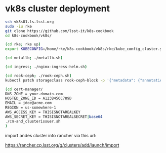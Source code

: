 vk8s cluster deployment
========================

```bash
ssh vk8s01.ls.lsst.org
sudo -iu rke
git clone https://github.com/lsst-it/k8s-cookbook
cd k8s-cookbook/vk8s/

(cd rke; rke up)
export KUBECONFIG=/home/rke/k8s-cookbook/vk8s/rke/kube_config_cluster.yml

(cd metallb; ./metallb.sh)

(cd ingress; ./nginx-ingress-helm.sh)

(cd rook-ceph; ./rook-ceph.sh)
kubectl patch storageclass rook-ceph-block -p '{"metadata": {"annotations":{"storageclass.kubernetes.io/is-default-class":"true"}}}'

(cd cert-manager/
DNS_ZONE = your.domain.com
HOSTED_ZONE_ID = A123B456C789D
EMAIL = jdoe@acme.com
REGION = us-somewhere-1
AWS_ACCESS_KEY = THISISNOTAREALKEY
AWS_SECRET_KEY = THISISNOTAREALSECRET|base64
./cm-and_clusterissuer.sh
)

```

import andes cluster into rancher via this url:

https://rancher.cp.lsst.org/g/clusters/add/launch/import
